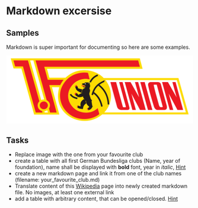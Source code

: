 # Markdown excersise

## Samples
Markdown is super important for documenting so here are some examples.

![Eisern Union!](img/1._FC_Union_Berlin_Logo.svg.png "Union Berlin")

## Tasks

* Replace image with the one from your favourite club
* create a table with all first German Bundesliga clubs (Name, year of foundation), name shall be displayed with __bold__ font, year in _italic_, [Hint](https://www.markdownguide.org/extended-syntax/#tables)
* create a new markdown page and link it from one of the club names (filename: your_favourite_club.md)
* Translate content of this [Wikipedia](https://de.wikipedia.org/wiki/1._FC_Union_Berlin#Seit_2019:_Bundesliga_und_Europapokalteilnahmen) page into newly created markdown file. No images, at least one external link
* add a table with arbitrary content, that can be opened/closed. [Hint](https://get-the-most.de/2021/02/16/sektionen-zum-ein-und-ausklappen-ohne-javascript-und-in-markdown-nutzen/)
